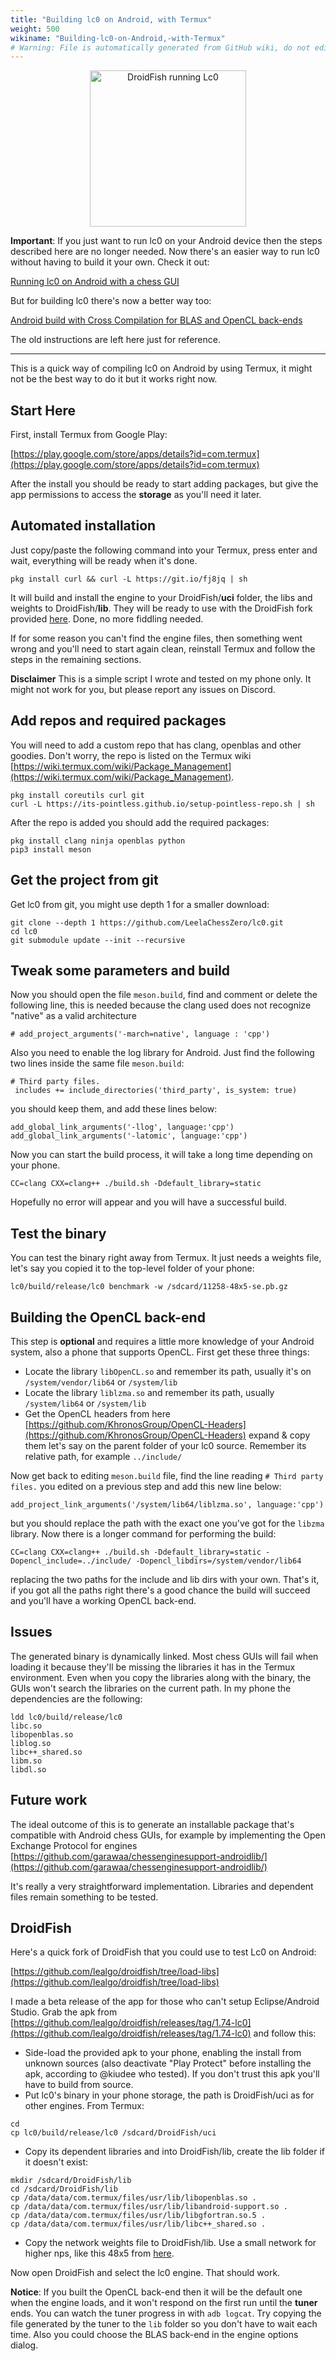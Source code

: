 ```yaml
---
title: "Building lc0 on Android, with Termux"
weight: 500
wikiname: "Building-lc0-on-Android,-with-Termux"
# Warning: File is automatically generated from GitHub wiki, do not edit by hand.
---
```

<div align="middle">
<img src="https://user-images.githubusercontent.com/12534727/57578012-ec787100-7451-11e9-9afe-eaf2b7b6d3e8.jpg" width="250" alt="DroidFish running Lc0" />
</div>

**Important**: If you just want to run lc0 on your Android device then the steps described here are no longer needed. Now there's an easier way to run lc0 without having to build it your own. Check it out:

[Running lc0 on Android with a chess GUI](https://github.com/LeelaChessZero/lc0/wiki/Running-lc0-on-Android-with-a-chess-GUI)

But for building lc0 there's now a better way too:

[Android build with Cross Compilation for BLAS and OpenCL back-ends](https://github.com/LeelaChessZero/lc0/pull/848)

The old instructions are left here just for reference.

---

This is a quick way of compiling lc0 on Android by using Termux, it might not be the best way to do it but it works right now. 

## Start Here

First, install Termux from Google Play:

[https://play.google.com/store/apps/details?id=com.termux](https://play.google.com/store/apps/details?id=com.termux)

After the install you should be ready to start adding packages, but give the app permissions to access the **storage** as you'll need it later.

## Automated installation

Just copy/paste the following command into your Termux, press enter and wait, everything will be ready when it's done.

`pkg install curl && curl -L https://git.io/fj8jq | sh`

It will build and install the engine to your DroidFish/**uci** folder, the libs and weights to DroidFish/**lib**. They will be ready to use with the DroidFish fork provided [here](https://github.com/lealgo/droidfish/releases/tag/1.74-lc0). Done, no more fiddling needed.

If for some reason you can't find the engine files, then something went wrong and you'll need to start again clean, reinstall Termux and follow the steps in the remaining sections.

**Disclaimer** This is a simple script I wrote and tested on my phone only. It might not work for you, but please report any issues on Discord.

## Add repos and required packages

You will need to add a custom repo that has clang, openblas and other goodies. Don't worry, the repo is listed on the Termux wiki [https://wiki.termux.com/wiki/Package_Management](https://wiki.termux.com/wiki/Package_Management).

```
pkg install coreutils curl git
curl -L https://its-pointless.github.io/setup-pointless-repo.sh | sh
```

After the repo is added you should add the required packages:

```
pkg install clang ninja openblas python
pip3 install meson
```

## Get the project from git

Get lc0 from git, you might use depth 1 for a smaller download:

```
git clone --depth 1 https://github.com/LeelaChessZero/lc0.git
cd lc0
git submodule update --init --recursive
```

## Tweak some parameters and build

Now you should open the file `meson.build`, find and comment or delete the following line, this is needed because the clang used does not recognize "native" as a valid architecture

```
# add_project_arguments('-march=native', language : 'cpp')
```

Also you need to enable the log library for Android. Just find the following two lines inside the same file `meson.build`:

```
# Third party files.
 includes += include_directories('third_party', is_system: true)
```

you should keep them, and add these lines below:

```
add_global_link_arguments('-llog', language:'cpp')
add_global_link_arguments('-latomic', language:'cpp')
```

Now you can start the build process, it will take a long time depending on your phone.

```
CC=clang CXX=clang++ ./build.sh -Ddefault_library=static
```

Hopefully no error will appear and you will have a successful build.

## Test the binary

You can test the binary right away from Termux. It just needs a weights file, let's say you copied it to the top-level folder of your phone:

```
lc0/build/release/lc0 benchmark -w /sdcard/11258-48x5-se.pb.gz
```

## Building the OpenCL back-end

This step is **optional** and requires a little more knowledge of your Android system, also a phone that supports OpenCL. First get these three things:

* Locate the library `libOpenCL.so` and remember its path, usually it's on `/system/vendor/lib64` or `/system/lib`
* Locate the library `liblzma.so` and remember its path, usually `/system/lib64` or `/system/lib`
* Get the OpenCL headers from here [https://github.com/KhronosGroup/OpenCL-Headers](https://github.com/KhronosGroup/OpenCL-Headers) expand & copy them let's say on the parent folder of your lc0 source. Remember its relative path, for example `../include/`

Now get back to editing `meson.build` file, find the line reading `# Third party files.` you edited on a previous step and add this new line below:

```
add_project_link_arguments('/system/lib64/liblzma.so', language:'cpp')
```

but you should replace the path with the exact one you've got for the `libzma` library. Now there is a longer command for performing the build:

```
CC=clang CXX=clang++ ./build.sh -Ddefault_library=static -Dopencl_include=../include/ -Dopencl_libdirs=/system/vendor/lib64
```

replacing the two paths for the include and lib dirs with your own. That's it, if you got all the paths right there's a good chance the build will succeed and you'll have a working OpenCL back-end.

## Issues

The generated binary is dynamically linked. Most chess GUIs will fail when loading it because they'll be missing the libraries it has in the Termux environment. Even when you copy the libraries along with the binary, the GUIs won't search the libraries on the current path. In my phone the dependencies are the following:

```
ldd lc0/build/release/lc0
libc.so
libopenblas.so
liblog.so
libc++_shared.so
libm.so
libdl.so
```

## Future work

The ideal outcome of this is to generate an installable package that's compatible with Android chess GUIs, for example by implementing the Open Exchange Protocol for engines [https://github.com/garawaa/chessenginesupport-androidlib/](https://github.com/garawaa/chessenginesupport-androidlib/)

It's really a very straightforward implementation. Libraries and dependent files remain something to be tested.

## DroidFish

Here's a quick fork of DroidFish that you could use to test Lc0 on Android:

[https://github.com/lealgo/droidfish/tree/load-libs](https://github.com/lealgo/droidfish/tree/load-libs)

I made a beta release of the app for those who can't setup Eclipse/Android Studio. Grab the apk from [https://github.com/lealgo/droidfish/releases/tag/1.74-lc0](https://github.com/lealgo/droidfish/releases/tag/1.74-lc0) and follow this:

* Side-load the provided apk to your phone, enabling the install from unknown sources (also deactivate "Play Protect" before installing the apk, according to @kiudee who tested). If you don't trust this apk you'll have to build from source.
* Put lc0's binary in your phone storage, the path is DroidFish/uci as for other engines. From Termux:
```
cd
cp lc0/build/release/lc0 /sdcard/DroidFish/uci
```
* Copy its dependent libraries and into DroidFish/lib, create the lib folder if it doesn't exist:
```
mkdir /sdcard/DroidFish/lib
cd /sdcard/DroidFish/lib
cp /data/data/com.termux/files/usr/lib/libopenblas.so .
cp /data/data/com.termux/files/usr/lib/libandroid-support.so .
cp /data/data/com.termux/files/usr/lib/libgfortran.so.5 .
cp /data/data/com.termux/files/usr/lib/libc++_shared.so .
```
* Copy the network weights file to DroidFish/lib. Use a small network for higher nps, like this 48x5 from [here](https://github.com/dkappe/leela-chess-weights/wiki/Distilled-Networks).

Now open DroidFish and select the lc0 engine. That should work.

**Notice**: If you built the OpenCL back-end then it will be the default one when the engine loads, and it won't respond on the first run until the **tuner** ends. You can watch the tuner progress in with `adb logcat`. Try copying the file generated by the tuner to the `lib` folder so you don't have to wait each time. Also you could choose the BLAS back-end in the engine options dialog.